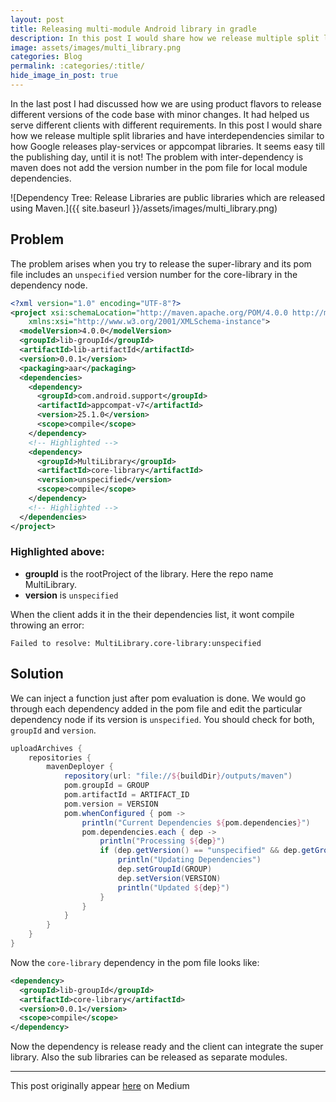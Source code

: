 ```yaml
---
layout: post
title: Releasing multi-module Android library in gradle
description: In this post I would share how we release multiple split libraries and have interdependencies similar to how Google releases play-services or appcompat libraries.
image: assets/images/multi_library.png
categories: Blog
permalink: :categories/:title/
hide_image_in_post: true
---
```


In the last post I had discussed how we are using product flavors to release different versions of the code base with minor changes. It had helped us serve different clients with different requirements.
In this post I would share how we release multiple split libraries and have interdependencies similar to how Google releases play-services or appcompat libraries. It seems easy till the publishing day, until it is not! The problem with inter-dependency is maven does not add the version number in the pom file for local module dependencies.

![Dependency Tree: Release Libraries are public libraries which are released using Maven.]({{ site.baseurl }}/assets/images/multi_library.png)


## Problem

The problem arises when you try to release the super-library and its pom file includes an `unspecified` version number for the core-library in the dependency node.

``` xml
<?xml version="1.0" encoding="UTF-8"?>
<project xsi:schemaLocation="http://maven.apache.org/POM/4.0.0 http://maven.apache.org/xsd/maven-4.0.0.xsd" xmlns="http://maven.apache.org/POM/4.0.0"
    xmlns:xsi="http://www.w3.org/2001/XMLSchema-instance">
  <modelVersion>4.0.0</modelVersion>
  <groupId>lib-groupId</groupId>
  <artifactId>lib-artifactId</artifactId>
  <version>0.0.1</version>
  <packaging>aar</packaging>
  <dependencies>
    <dependency>
      <groupId>com.android.support</groupId>
      <artifactId>appcompat-v7</artifactId>
      <version>25.1.0</version>
      <scope>compile</scope>
    </dependency>
    <!-- Highlighted -->
    <dependency>
      <groupId>MultiLibrary</groupId>
      <artifactId>core-library</artifactId>
      <version>unspecified</version>
      <scope>compile</scope>
    </dependency>
    <!-- Highlighted -->
  </dependencies>
</project>
```

### Highlighted above:
* **groupId** is the rootProject of the library. Here the repo name MultiLibrary.  
* **version** is `unspecified`

When the client adds it in the their dependencies list, it wont compile throwing an error:

```
Failed to resolve: MultiLibrary.core-library:unspecified
```

## Solution

We can inject a function just after pom evaluation is done. We would go through each dependency added in the pom file and edit the particular dependency node if its version is `unspecified`. You should check for both, `groupId` and `version`.

``` groovy
uploadArchives {
    repositories {
        mavenDeployer {
            repository(url: "file://${buildDir}/outputs/maven")
            pom.groupId = GROUP
            pom.artifactId = ARTIFACT_ID
            pom.version = VERSION
            pom.whenConfigured { pom ->
                println("Current Dependencies ${pom.dependencies}")
                pom.dependencies.each { dep ->
                    println("Processing ${dep}")
                    if (dep.getVersion() == "unspecified" && dep.getGroupId() == rootProjectDir) {
                        println("Updating Dependencies")
                        dep.setGroupId(GROUP)
                        dep.setVersion(VERSION)
                        println("Updated ${dep}")
                    }
                }
            }
        }
    }
}
```

Now the `core-library` dependency in the pom file looks like:

``` xml
<dependency>
  <groupId>lib-groupId</groupId>
  <artifactId>core-library</artifactId>
  <version>0.0.1</version>
  <scope>compile</scope>
</dependency>
```

Now the dependency is release ready and the client can integrate the super library. Also the sub libraries can be released as separate modules.

---

This post originally appear [here](https://android.jlelse.eu/releasing-multi-module-android-library-in-gradle-7286cd667b4b) on Medium
